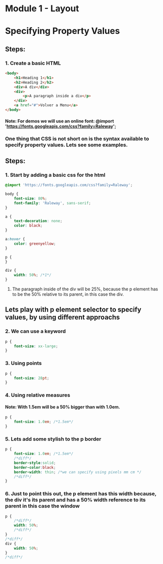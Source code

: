 # Module 1 - Layout

# Specifying Property Values

## Steps:

### 1. Create a basic HTML

```html
<body>
    <h1>Heading 1</h1>
    <h2>Heading 2</h2>
    <div>A div</div>
    <div>
        <p>A paragraph inside a div</p>
    </div>
    <a href="#">Volver a Menu</a>
</body>
``` 
#### Note: For demos we will use an online font: @import 'https://fonts.googleapis.com/css?family=Raleway';


### One thing that CSS is not short on is the syntax available to specify property values. Lets see some examples.

## Steps:

### 1. Start by adding a basic css for the html
```css
@import 'https://fonts.googleapis.com/css?family=Raleway';

body {
    font-size: 80%;
    font-family: 'Raleway', sans-serif;
}

a {
    text-decoration: none;
    color: black;
}

a:hover {
    color: greenyellow;
}

p {
}

div {
    width: 50%; /*1*/
}
```

1. The paragraph inside of the div will be 25%, because the p element has to be the 50% relative to its parent, in this case the div.

## Lets play with p element selector to specify values, by using different approachs

### 2. We can use a keyword

```css
p {
    font-size: xx-large;
}
```

### 3. Using points

```css
p {
    font-size: 28pt;
}
```
### 4. Using relative measures
#### Note: With 1.5em will be a 50% bigger than with 1.0em.
```css
p {
    font-size: 1.0em; /*1.5em*/
}
```
### 5. Lets add some stylish to the p border

```css
p {
    font-size: 1.0em; /*1.5em*/
    /*diff*/
    border-style:solid;
    border-color:black;
    border-width: thin; /*we can specify using pixels mm cm */ 
    /*diff*/
}
```
### 6. Just to point this out, the p element has this width because, the div it's its parent and has a 50% width reference to its parent in this case the window

```css
p {
    /*diff*/
    width: 50%;
    /*diff*/
}
/*diff*/
div {
    width: 50%;
} 
/*diff*/
```